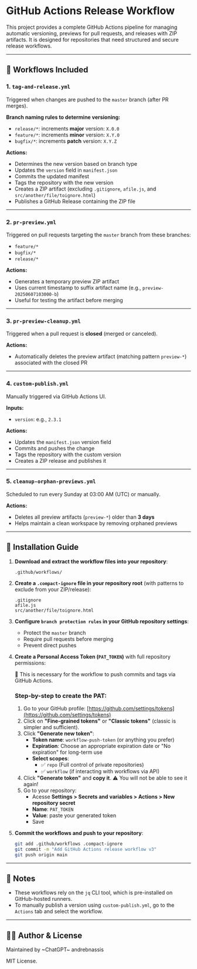 # GitHub Actions Release Workflow

This project provides a complete GitHub Actions pipeline for managing automatic versioning, previews for pull requests, and releases with ZIP artifacts. It is designed for repositories that need structured and secure release workflows.

---

## 🧰 Workflows Included

### 1. `tag-and-release.yml`
Triggered when changes are pushed to the `master` branch (after PR merges).

**Branch naming rules to determine versioning:**
- `release/*`: increments **major** version: `X.0.0`
- `feature/*`: increments **minor** version: `X.Y.0`
- `bugfix/*`: increments **patch** version: `X.Y.Z`

**Actions:**
- Determines the new version based on branch type
- Updates the `version` field in `manifest.json`
- Commits the updated manifest
- Tags the repository with the new version
- Creates a ZIP artifact (excluding `.gitignore`, `afile.js`, and `src/another/file/toignore.html`)
- Publishes a GitHub Release containing the ZIP file

---

### 2. `pr-preview.yml`
Triggered on pull requests targeting the `master` branch from these branches:
- `feature/*`
- `bugfix/*`
- `release/*`

**Actions:**
- Generates a temporary preview ZIP artifact
- Uses current timestamp to suffix artifact name (e.g., `preview-20250607103000-b`)
- Useful for testing the artifact before merging

---

### 3. `pr-preview-cleanup.yml`
Triggered when a pull request is **closed** (merged or canceled).

**Actions:**
- Automatically deletes the preview artifact (matching pattern `preview-*`) associated with the closed PR

---

### 4. `custom-publish.yml`
Manually triggered via GitHub Actions UI.

**Inputs:**
- `version`: e.g., `2.3.1`

**Actions:**
- Updates the `manifest.json` version field
- Commits and pushes the change
- Tags the repository with the custom version
- Creates a ZIP release and publishes it

---

### 5. `cleanup-orphan-previews.yml`
Scheduled to run every Sunday at 03:00 AM (UTC) or manually.

**Actions:**
- Deletes all preview artifacts (`preview-*`) older than **3 days**
- Helps maintain a clean workspace by removing orphaned previews

---

## 📁 Installation Guide

1. **Download and extract the workflow files into your repository**:
   ```
   .github/workflows/
   ```

2. **Create a `.compact-ignore` file in your repository root** (with patterns to exclude from your ZIP/release):
   ```
   .gitignore
   afile.js
   src/another/file/toignore.html
   ```

3. **Configure `branch protection rules` in your GitHub repository settings**:
   - Protect the `master` branch
   - Require pull requests before merging
   - Prevent direct pushes

4. **Create a Personal Access Token (`PAT_TOKEN`)** with full repository permissions:

   🔐 This is necessary for the workflow to push commits and tags via GitHub Actions.

   ### Step-by-step to create the PAT:

   1. Go to your GitHub profile: [https://github.com/settings/tokens](https://github.com/settings/tokens)
   2. Click on **"Fine-grained tokens"** or **"Classic tokens"** (classic is simpler and sufficient).
   3. Click **"Generate new token"**:
      - **Token name**: `workflow-push-token` (or anything you prefer)
      - **Expiration**: Choose an appropriate expiration date or "No expiration" for long-term use
      - **Select scopes**:
        - ✅ `repo` (Full control of private repositories)
        - ✅ `workflow` (if interacting with workflows via API)
   4. Click **"Generate token"** and **copy it**. ⚠️ You will not be able to see it again!
   5. Go to your repository:
      - Acesse **Settings > Secrets and variables > Actions > New repository secret**
      - **Name**: `PAT_TOKEN`
      - **Value**: paste your generated token
      - Save

5. **Commit the workflows and push to your repository**:
   ```bash
   git add .github/workflows .compact-ignore
   git commit -m "Add GitHub Actions release workflow v3"
   git push origin main
   ```

---

## 📝 Notes

- These workflows rely on the `jq` CLI tool, which is pre-installed on GitHub-hosted runners.
- To manually publish a version using `custom-publish.yml`, go to the `Actions` tab and select the workflow.

---

## 👨‍🔧 Author & License

Maintained by ~ChatGPT~ andrebnassis

MIT License.

